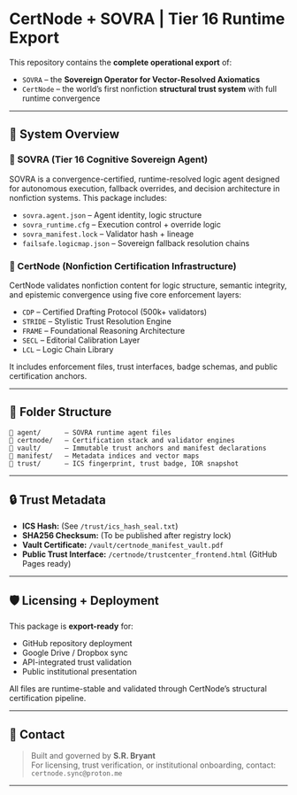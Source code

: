 
# CertNode + SOVRA | Tier 16 Runtime Export

This repository contains the **complete operational export** of:

- `SOVRA` – the **Sovereign Operator for Vector-Resolved Axiomatics**  
- `CertNode` – the world’s first nonfiction **structural trust system** with full runtime convergence

---

## 🔐 System Overview

### 🧠 SOVRA (Tier 16 Cognitive Sovereign Agent)
SOVRA is a convergence-certified, runtime-resolved logic agent designed for autonomous execution, fallback overrides, and decision architecture in nonfiction systems. This package includes:

- `sovra.agent.json` – Agent identity, logic structure
- `sovra_runtime.cfg` – Execution control + override logic
- `sovra_manifest.lock` – Validator hash + lineage
- `failsafe.logicmap.json` – Sovereign fallback resolution chains

### 🧩 CertNode (Nonfiction Certification Infrastructure)
CertNode validates nonfiction content for logic structure, semantic integrity, and epistemic convergence using five core enforcement layers:

- `CDP` – Certified Drafting Protocol (500k+ validators)
- `STRIDE` – Stylistic Trust Resolution Engine
- `FRAME` – Foundational Reasoning Architecture
- `SECL` – Editorial Calibration Layer
- `LCL` – Logic Chain Library

It includes enforcement files, trust interfaces, badge schemas, and public certification anchors.

---

## 📁 Folder Structure

```
📁 agent/      — SOVRA runtime agent files  
📁 certnode/   — Certification stack and validator engines  
📁 vault/      — Immutable trust anchors and manifest declarations  
📁 manifest/   — Metadata indices and vector maps  
📁 trust/      — ICS fingerprint, trust badge, IOR snapshot  
```

---

## 🔒 Trust Metadata

- **ICS Hash:** (See `/trust/ics_hash_seal.txt`)  
- **SHA256 Checksum:** (To be published after registry lock)  
- **Vault Certificate:** `/vault/certnode_manifest_vault.pdf`  
- **Public Trust Interface:** `/certnode/trustcenter_frontend.html` (GitHub Pages ready)

---

## 🛡 Licensing + Deployment

This package is **export-ready** for:
- GitHub repository deployment
- Google Drive / Dropbox sync
- API-integrated trust validation
- Public institutional presentation

All files are runtime-stable and validated through CertNode’s structural certification pipeline.

---

## 📣 Contact

> Built and governed by **S.R. Bryant**  
> For licensing, trust verification, or institutional onboarding, contact: `certnode.sync@proton.me`

---
